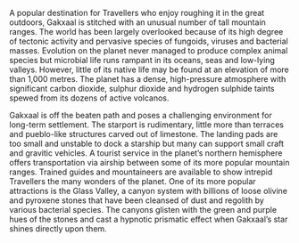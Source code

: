 
A popular destination for Travellers who enjoy roughing it in the great outdoors, Gakxaal is stitched with an unusual number of tall mountain ranges. The world has been largely overlooked because of its high degree of tectonic activity and pervasive species of fungoids, viruses and bacterial masses. Evolution on the planet never managed to produce complex animal species but microbial life runs rampant in its oceans, seas and low-lying valleys. However, little of its native life may be found at an elevation of more than 1,000 metres. The planet has a dense, high-pressure atmosphere with significant carbon dioxide, sulphur dioxide and hydrogen sulphide taints spewed from its dozens of active volcanos.

Gakxaal is off the beaten path and poses a challenging environment for long-term settlement.  The starport is rudimentary, little more than terraces and pueblo-like structures carved out of limestone. The landing pads are too small and unstable to dock a starship but many can support small craft and gravitic vehicles. A tourist service in the planet’s northern hemisphere offers transportation via airship between some of its more popular mountain ranges. Trained guides and mountaineers are available to show intrepid Travellers the many wonders of the planet. One of its more popular attractions is the Glass Valley, a canyon system with billions of loose olivine and pyroxene stones that have been cleansed of dust and regolith by various bacterial species. The canyons glisten with the green and purple hues of the stones and cast a hypnotic prismatic effect when Gakxaal’s star shines directly upon them.
